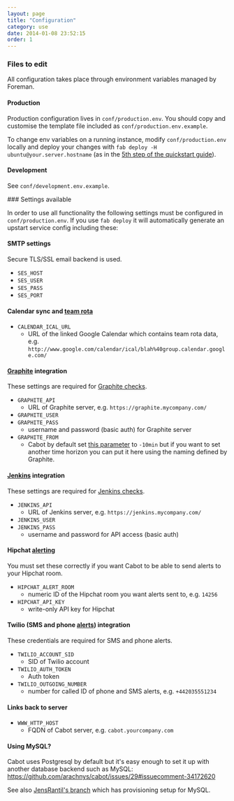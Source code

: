 ```yaml
---
layout: page
title: "Configuration"
category: use
date: 2014-01-08 23:52:15
order: 1
---
```


### Files to edit

All configuration takes place through environment variables managed by Foreman.

#### Production

Production configuration lives in `conf/production.env`. You should copy and customise the template file included as `conf/production.env.example`.

To change env variables on a running instance, modify `conf/production.env` locally and deploy your changes with `fab deploy -H ubuntu@your.server.hostname` (as in the [5th step of the quickstart guide](/qs/quickstart.html)).

#### Development

See `conf/development.env.example`.

### Settings available

In order to use all functionality the following settings must be configured in `conf/production.env`. If you use `fab deploy` it will automatically generate an upstart service config including these:

#### SMTP settings

Secure TLS/SSL email backend is used.

* `SES_HOST`
* `SES_USER`
* `SES_PASS`
* `SES_PORT`

#### Calendar sync and [team rota](rota.html)

*   `CALENDAR_ICAL_URL`
    *   URL of the linked Google Calendar which contains team rota data, e.g. `http://www.google.com/calendar/ical/blah%40group.calendar.google.com/`

#### [Graphite](graphite-checks.html) integration

These settings are required for [Graphite checks](graphite-checks.html).

*   `GRAPHITE_API`
    *   URL of Graphite server, e.g. `https://graphite.mycompany.com/`
*   `GRAPHITE_USER`
*   `GRAPHITE_PASS`
    *   username and password (basic auth) for Graphite server
*   `GRAPHITE_FROM`
    *   Cabot by default set [this parameter](http://graphite.readthedocs.org/en/latest/render_api.html?highlight=minute%20hour#from-until) to `-10min` but if you want to set another time horizon you can put it here using the naming defined by Graphite.

#### [Jenkins](jenkins-checks.html) integration

These settings are required for [Jenkins checks](jenkins-checks.html).

*   `JENKINS_API`
    *   URL of Jenkins server, e.g. `https://jenkins.mycompany.com/`
*   `JENKINS_USER`
*   `JENKINS_PASS`
    *   username and password for API access (basic auth)

#### Hipchat [alerting](alerting.html)

You must set these correctly if you want Cabot to be able to send alerts to your Hipchat room.

*   `HIPCHAT_ALERT_ROOM`
    *   numeric ID of the Hipchat room you want alerts sent to, e.g. `14256`
*   `HIPCHAT_API_KEY`
    *   write-only API key for Hipchat

#### Twilio (SMS and phone [alerts](alerting.html)) integration

These credentials are required for SMS and phone alerts.

*   `TWILIO_ACCOUNT_SID`
    *   SID of Twilio account
*   `TWILIO_AUTH_TOKEN`
    *   Auth token
*   `TWILIO_OUTGOING_NUMBER`
    *   number for called ID of phone and SMS alerts, e.g. `+442035551234`

#### Links back to server

*   `WWW_HTTP_HOST`
    *   FQDN of Cabot server, e.g. `cabot.yourcompany.com`

#### Using MySQL?

Cabot uses Postgresql by default but it's easy enough to set it up with another database backend such as MySQL: https://github.com/arachnys/cabot/issues/29#issuecomment-34172620

See also [JensRantil's branch](https://github.com/JensRantil/cabot/commit/2a5f04849c10b58ca2424bc55d2b203c8d5627bb) which has provisioning setup for MySQL.
